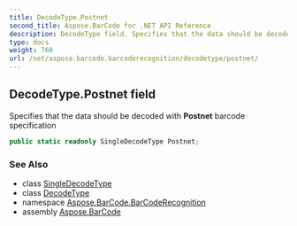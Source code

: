 ```yaml
---
title: DecodeType.Postnet
second_title: Aspose.BarCode for .NET API Reference
description: DecodeType field. Specifies that the data should be decoded with Postnet barcode specification
type: docs
weight: 760
url: /net/aspose.barcode.barcoderecognition/decodetype/postnet/
---
```

## DecodeType.Postnet field

Specifies that the data should be decoded with **Postnet** barcode specification

```csharp
public static readonly SingleDecodeType Postnet;
```

### See Also

* class [SingleDecodeType](../../singledecodetype/)
* class [DecodeType](../)
* namespace [Aspose.BarCode.BarCodeRecognition](../../decodetype/)
* assembly [Aspose.BarCode](../../../)


